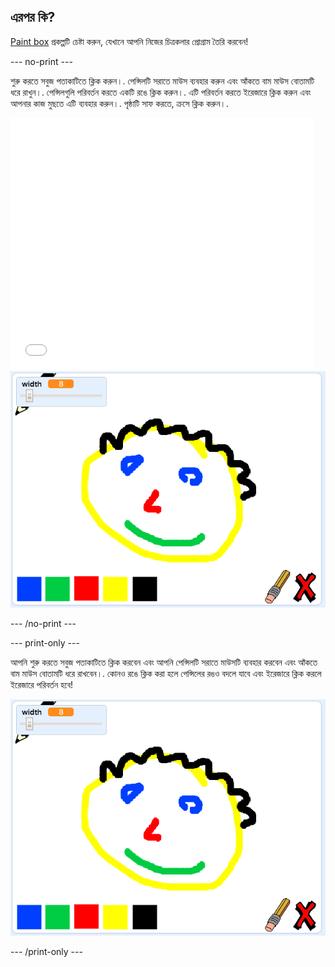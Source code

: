## এরপর কি?

[Paint box](https://projects.raspberrypi.org/en/projects/paint-box?utm_source=pathway&utm_medium=whatnext&utm_campaign=projects) প্রকল্পটি চেষ্টা করুন, যেখানে আপনি নিজের চিত্রকলার প্রোগ্রাম তৈরি করবেন!

--- no-print ---

শুরু করতে সবুজ পতাকাটিতে ক্লিক করুন।. পেন্সিলটি সরাতে মাউস ব্যবহার করুন এবং আঁকতে বাম মাউস বোতামটি ধরে রাখুন।. পেন্সিলগুলি পরিবর্তন করতে একটি রঙে ক্লিক করুন।. এটি পরিবর্তন করতে ইরেজারে ক্লিক করুন এবং আপনার কাজ মুছতে এটি ব্যবহার করুন।. পৃষ্ঠাটি সাফ করতে, ক্রসে ক্লিক করুন।.

<div class="scratch-preview">
  <iframe allowtransparency="true" width="485" height="402" src="//scratch.mit.edu/projects/embed/267243161/?autostart=false" frameborder="0" scrolling="no"></iframe>
  <img src="images/paint-box-showcase.png">
</div>

--- /no-print ---

--- print-only ---

আপনি শুরু করতে সবুজ পতাকাটিতে ক্লিক করবেন এবং আপনি পেন্সিলটি সরাতে মাউসটি ব্যবহার করবেন এবং আঁকতে বাম মাউস বোতামটি ধরে রাখবেন।. কোনও রঙে ক্লিক করা হলে পেন্সিলের রঙও বদলে যাবে এবং ইরেজারে ক্লিক করলে ইরেজারে পরিবর্তন হবে!

![showcase](images/paint-box-showcase.png)

--- /print-only ---
